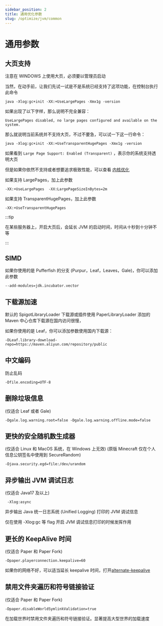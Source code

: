 ```yaml
---
sidebar_position: 2
title: 通用优化参数
slug: /optimize/jvm/common
---
```


# 通用参数

## 大页支持

注意在 WINDOWS 上使用大页，必须要以管理员启动

当然，在动手前，让我们先试一试是不是系统已经支持了这项功能，在控制台执行此命令

```shell
java -Xlog:gc+init -XX:+UseLargePages -Xmx1g -version
```

如果出现了以下字样，那么说明不完全兼容：

```shell
UseLargePages disabled, no large pages configured and available on the system.
```

那么就说明当前系统并不支持大页，不过不要急，可以试一下这一行命令：

```shell
java -Xlog:gc+init -XX:+UseTransparentHugePages -Xmx1g -version
```

如果看到 `Large Page Support: Enabled (Transparent)` ，表示你的系统支持透明大页

但是如果你依然不支持或者想要追求极致性能，可以查看 [内核优化](../kernel.md)

如果支持 LargePages，加上此参数

```shell
-XX:+UseLargePages  -XX:LargePageSizeInBytes=2m
```

如果支持 TransparentHugePages，加上此参数

```shell
-XX:+UseTransparentHugePages
```

:::tip

在某些服务器上，开启大页后，会延长 JVM 的启动时间，时间从十秒到十分钟不等

:::

## SIMD

如果你使用的是 Pufferfish 的分支 (Purpur，Leaf，Leaves，Gale)，你可以添加此参数

```shell
--add-modules=jdk.incubator.vector
```

## 下载源加速

默认的 SpigotLibraryLoader 下载源或插件使用 PaperLibraryLoader 添加的 Maven 中心仓库下载源在国内访问很慢，

如果你使用的是 Leaf，你可以添加参数使用国内下载源：

```shell
-DLeaf.library-download-repo=https://maven.aliyun.com/repository/public
```

## 中文编码

防止乱码

```shell
-Dfile.encoding=UTF-8
```

## 删除垃圾信息

(仅适合 Leaf 或者 Gale)

```shell
-Dgale.log.warning.root=false -Dgale.log.warning.offline.mode=false
```

## 更快的安全随机数生成器

(仅适合 Linux 和 MacOS 系统，在 Windows 上无效)
(原版 Minecraft 仅在个人信息公钥签名中使用到 SecureRandom)

```shell
-Djava.security.egd=file:/dev/urandom
```

## 异步输出 JVM 调试日志

(仅适合 Java17 及以上)

```shell
 -Xlog:async
```

异步输出 Java 统一日志系统 (Unified Logging) 打印的 JVM 调试信息

仅在使用 -Xlog:gc 等 flag 开启 JVM 调试信息打印的时候发挥作用

## 更长的 KeepAlive 时间

(仅适合 Paper 和 Paper Fork)

```shell
-Dpaper.playerconnection.keepalive=60
```

如果你的网络不好，可以适当延长 keepalive 时间，打开[alternate-keepalive](/docs-java/process/maintenance/optimize/go.md#心跳连接)

## 禁用文件夹遍历和符号链接验证

(仅适合 Paper 和 Paper Fork)

```shell
-Dpaper.disableWorldSymlinkValidation=true 
```

在加载世界时禁用文件夹遍历和符号链接验证。显著提高大型世界的加载速度
